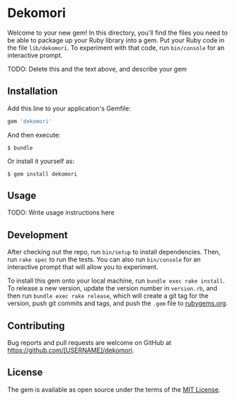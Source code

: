 # Dekomori

Welcome to your new gem! In this directory, you'll find the files you need to be able to package up your Ruby library into a gem. Put your Ruby code in the file `lib/dekomori`. To experiment with that code, run `bin/console` for an interactive prompt.

TODO: Delete this and the text above, and describe your gem

## Installation

Add this line to your application's Gemfile:

```ruby
gem 'dekomori'
```

And then execute:

    $ bundle

Or install it yourself as:

    $ gem install dekomori

## Usage

TODO: Write usage instructions here

## Development

After checking out the repo, run `bin/setup` to install dependencies. Then, run `rake spec` to run the tests. You can also run `bin/console` for an interactive prompt that will allow you to experiment.

To install this gem onto your local machine, run `bundle exec rake install`. To release a new version, update the version number in `version.rb`, and then run `bundle exec rake release`, which will create a git tag for the version, push git commits and tags, and push the `.gem` file to [rubygems.org](https://rubygems.org).

## Contributing

Bug reports and pull requests are welcome on GitHub at https://github.com/[USERNAME]/dekomori.


## License

The gem is available as open source under the terms of the [MIT License](http://opensource.org/licenses/MIT).

